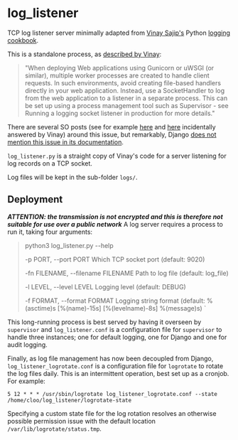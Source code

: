# log_listener
TCP log listener server minimally adapted from [Vinay Sajip's](https://github.com/vsajip) Python
[logging cookbook](https://docs.python.org/3/howto/logging-cookbook.html#sending-and-receiving-logging-events-across-a-network).

This is a standalone process, as [described by Vinay](https://docs.python.org/3/howto/logging-cookbook.html#deploying-web-applications-using-gunicorn-and-uwsgi): 
> "When deploying Web applications using Gunicorn or uWSGI (or similar), multiple worker processes are created to handle
> client requests. In such environments, avoid creating file-based handlers directly in your web application.
> Instead, use a SocketHandler to log from the web application to a listener in a separate process. This can be set up
> using a process management tool such as Supervisor - see Running a logging socket listener in production for more
> details."

There are several SO posts (see for example [here](https://stackoverflow.com/questions/70141427/django-loggers-are-overwriting-the-previous-log-file-along-with-the-new-one)
and [here](https://stackoverflow.com/questions/70944237/how-to-log-to-file-using-django-and-gunicorn-using-timedrotatingfilehandler-mis) incidentally answered by Vinay) around this issue, but remarkably,
Django [does not mention this issue in its documentation](https://docs.djangoproject.com/en/4.1/howto/logging/).
 
`log_listener.py` is a straight copy of Vinay's code for a server listening for log records on a TCP socket.

Log files will be kept in the sub-folder `logs/`.

## Deployment
***ATTENTION: the transmission is not encrypted and this is therefore not suitable for use over a public network***
A log server requires a process to run it, taking four arguments:

> python3 log_listener.py --help
>  
> -p PORT, --port PORT  Which TCP socket port (default: 9020)
>  
> -fn FILENAME, --filename FILENAME
                        Path to log file (default: log_file)
>  
> -l LEVEL, --level LEVEL
                        Logging level (default: DEBUG)
>  
> -f FORMAT, --format FORMAT
                        Logging string format (default: %(asctime)s [%(name)-15s] [%(levelname)-8s] %(message)s)
`


This long-running process is best served by having it overseen by `supervisor` and `log_listener.conf` is a
configuration file for `supervisor` to handle three instances; one for default logging, one for Django and one for
audit logging.

Finally, as log file management has now been decoupled from Django, `log_listener_logrotate.conf` is a configuration
file for `logrotate` to rotate the log files daily. This is an intermittent operation, best set up as a cronjob. For
example:

`
5 12 * * * /usr/sbin/logrotate log_listener_logrotate.conf --state /home/cloo/log_listener/logrotate-state 
`

Specifying a custom state file for the log rotation resolves an otherwise possible permission issue with the default
location `/var/lib/logrotate/status.tmp`.